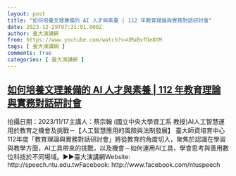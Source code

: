 ```yaml
---
layout: post
title: "如何培養文理兼備的 AI 人才與素養 | 112 年教育理論與實務對話研討會"
date: 2023-12-29T07:31:01.000Z
author: 臺大演講網
from: https://www.youtube.com/watch?v=UMaBvfOe8tM
tags: [ 臺大演講網 ]
comments: True
categories: [ 臺大演講網 ]
---
```

<!--1703835061000-->
[如何培養文理兼備的 AI 人才與素養 | 112 年教育理論與實務對話研討會](https://www.youtube.com/watch?v=UMaBvfOe8tM)
------

<div>
拍攝日期：2023/11/17主講人：蔡宗翰 (國立中央大學資工系 教授)AI人工智慧運用於教育之機會及挑戰－【人工智慧應用的風險與法制發展】 臺大師資培育中心112年度「教育理論與實務對話研討會」將從教育的角度切入，聚焦於認識在學習與教學方面，AI工具帶來的挑戰，以及機會－如何運用AI工具，學會思考與善用數位科技於不同場域。►►臺大演講網Website: http://speech.ntu.edu.twFacebook: http://www.facebook.com/ntuspeech
</div>
